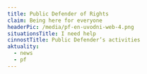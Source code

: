```yaml
---
title: Public Defender of Rights
claim: Being here for everyone
headerPic: /media/pf-en-uvodni-web-4.png
situationsTitle: I need help
cinnostTitle: Public Defender’s activities
aktuality:
  - news
  - pf
---
```

